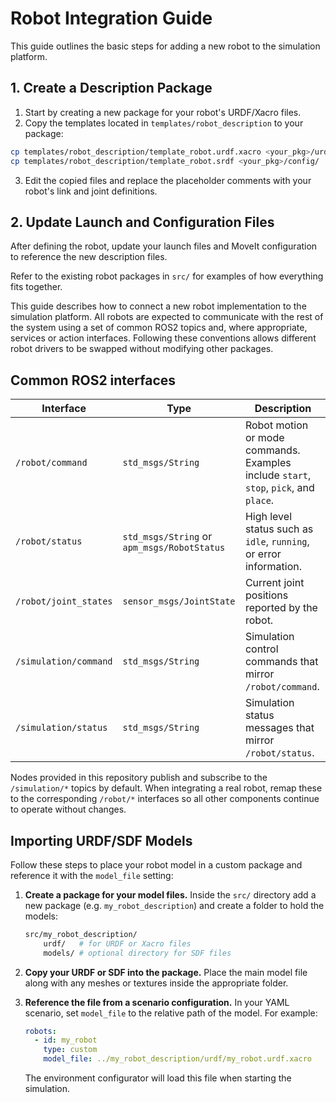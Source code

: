 # Robot Integration Guide

This guide outlines the basic steps for adding a new robot to the simulation platform.

## 1. Create a Description Package

1. Start by creating a new package for your robot's URDF/Xacro files.
2. Copy the templates located in `templates/robot_description` to your package:

```bash
cp templates/robot_description/template_robot.urdf.xacro <your_pkg>/urdf/
cp templates/robot_description/template_robot.srdf <your_pkg>/config/
```

3. Edit the copied files and replace the placeholder comments with your robot's link and joint definitions.

## 2. Update Launch and Configuration Files

After defining the robot, update your launch files and MoveIt configuration to reference the new description files.

Refer to the existing robot packages in `src/` for examples of how everything fits together.

This guide describes how to connect a new robot implementation to the simulation platform. All robots are expected to communicate with the rest of the system using a set of common ROS2 topics and, where appropriate, services or action interfaces. Following these conventions allows different robot drivers to be swapped without modifying other packages.

## Common ROS2 interfaces

| Interface | Type | Description |
|-----------|------|-------------|
| `/robot/command` | `std_msgs/String` | Robot motion or mode commands. Examples include `start`, `stop`, `pick`, and `place`. |
| `/robot/status` | `std_msgs/String` or `apm_msgs/RobotStatus` | High level status such as `idle`, `running`, or error information. |
| `/robot/joint_states` | `sensor_msgs/JointState` | Current joint positions reported by the robot. |
| `/simulation/command` | `std_msgs/String` | Simulation control commands that mirror `/robot/command`. |
| `/simulation/status` | `std_msgs/String` | Simulation status messages that mirror `/robot/status`. |

Nodes provided in this repository publish and subscribe to the `/simulation/*` topics by default. When integrating a real robot, remap these to the corresponding `/robot/*` interfaces so all other components continue to operate without changes.

## Importing URDF/SDF Models

Follow these steps to place your robot model in a custom package and reference it with the `model_file` setting:

1. **Create a package for your model files.** Inside the `src/` directory add a new package (e.g. `my_robot_description`) and create a folder to hold the models:

   ```bash
   src/my_robot_description/
       urdf/   # for URDF or Xacro files
       models/ # optional directory for SDF files
   ```

2. **Copy your URDF or SDF into the package.** Place the main model file along with any meshes or textures inside the appropriate folder.

3. **Reference the file from a scenario configuration.** In your YAML scenario, set `model_file` to the relative path of the model. For example:

   ```yaml
   robots:
     - id: my_robot
       type: custom
       model_file: ../my_robot_description/urdf/my_robot.urdf.xacro
   ```

   The environment configurator will load this file when starting the simulation.
